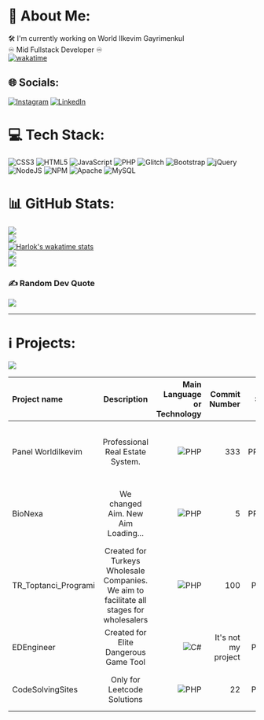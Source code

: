 # 💫 About Me:
🛠 I'm currently working on World Ilkevim Gayrimenkul<br>♾ Mid Fullstack Developer ♾ <br>
[![wakatime](https://wakatime.com/badge/user/a8d57a8c-a949-4681-8e53-8f13be475d02.svg)](https://wakatime.com/@a8d57a8c-a949-4681-8e53-8f13be475d02)

## 🌐 Socials:
[![Instagram](https://img.shields.io/badge/Instagram-%23E4405F.svg?logo=Instagram&logoColor=white)](https://instagram.com/dev.mdeniz) [![LinkedIn](https://img.shields.io/badge/LinkedIn-%230077B5.svg?logo=linkedin&logoColor=white)](https://linkedin.com/in/mehmet-deniz-kumcu-081b00187) 

# 💻 Tech Stack:
![CSS3](https://img.shields.io/badge/css3-%231572B6.svg?style=for-the-badge&logo=css3&logoColor=white) ![HTML5](https://img.shields.io/badge/html5-%23E34F26.svg?style=for-the-badge&logo=html5&logoColor=white) ![JavaScript](https://img.shields.io/badge/javascript-%23323330.svg?style=for-the-badge&logo=javascript&logoColor=%23F7DF1E) ![PHP](https://img.shields.io/badge/php-%23777BB4.svg?style=for-the-badge&logo=php&logoColor=white) ![Glitch](https://img.shields.io/badge/glitch-%233333FF.svg?style=for-the-badge&logo=glitch&logoColor=white) ![Bootstrap](https://img.shields.io/badge/bootstrap-%23563D7C.svg?style=for-the-badge&logo=bootstrap&logoColor=white) ![jQuery](https://img.shields.io/badge/jquery-%230769AD.svg?style=for-the-badge&logo=jquery&logoColor=white) ![NodeJS](https://img.shields.io/badge/node.js-6DA55F?style=for-the-badge&logo=node.js&logoColor=white) ![NPM](https://img.shields.io/badge/NPM-%23000000.svg?style=for-the-badge&logo=npm&logoColor=white) ![Apache](https://img.shields.io/badge/apache-%23D42029.svg?style=for-the-badge&logo=apache&logoColor=white) ![MySQL](https://img.shields.io/badge/mysql-%2300f.svg?style=for-the-badge&logo=mysql&logoColor=white)
# 📊 GitHub Stats:
![](https://github-readme-stats.vercel.app/api?username=devmdeniz&show_icons=true&locale=en&theme=transparent&include_all_commits=true&count_private=true&layout=compact)<br/>
![](https://github-readme-streak-stats.herokuapp.com/?user=devmdeniz&theme=dark&hide_border=false)<br/>
[![Harlok's wakatime stats](https://github-readme-stats.vercel.app/api/wakatime?username=devmdeniz&show_icons=true&locale=en&theme=transparent&include_all_commits=true&count_private=true&layout=compact)](https://github.com/anuraghazra/github-readme-stats) <br>
![](https://github-readme-stats.vercel.app/api/top-langs/?username=devmdeniz&theme=dark&hide_border=false&hide=hack,less,shell&include_all_commits=true&count_private=true&layout=compact) <br>
![](http://github-profile-summary-cards.vercel.app/api/cards/profile-details?username=devmdeniz&theme=dark&hide_border=false&hide=hack,less,shell&include_all_commits=true&count_private=true&layout=compact) <br>

### ✍️ Random Dev Quote
![](https://quotes-github-readme.vercel.app/api?type=horizontal&theme=radical)


---
# ℹ️ Projects:
[![](https://visitcount.itsvg.in/api?id=devmdeniz&icon=7&color=1)](https://visitcount.itsvg.in)

<!-- Proudly created with GPRM ( https://gprm.itsvg.in ) -->



| Project name      | Description | Main Language or Technology     | Commit Number | STATE | WHY
| :---        |    :----:   |          ---: |          ---: |          ---: |          ---: |
| Panel Worldilkevim      | Professional Real Estate System.        | ![PHP](https://img.shields.io/badge/php-%23777BB4.svg?style=for-the-badge&logo=php&logoColor=white) | 333 | PRIVATE | Only For Project Tracking Purposes Due To Company's Copyright
| BioNexa | We changed Aim. New Aim Loading... | ![PHP](https://img.shields.io/badge/php-%23777BB4.svg?style=for-the-badge&logo=php&logoColor=white) | 5 | PRIVATE | We check whether TUBITAK supports open source projects.
| TR_Toptanci_Programi | Created for Turkeys Wholesale Companies. We aim to facilitate all stages for wholesalers | ![PHP](https://img.shields.io/badge/php-%23777BB4.svg?style=for-the-badge&logo=php&logoColor=white) | 100 | PUBLIC | STOPPED DEVELOPMENT |
| EDEngineer | Created for Elite Dangerous Game Tool | ![C#](https://img.shields.io/badge/c%23-%23239120.svg?style=for-the-badge&logo=c-sharp&logoColor=white) | It's not my project | PUBLIC | I helped with Turkish language support
| CodeSolvingSites | Only for Leetcode Solutions | ![PHP](https://img.shields.io/badge/php-%23777BB4.svg?style=for-the-badge&logo=php&logoColor=white) | 22 | PUBLIC | Leetcode Problem Solutions for Learning Road
